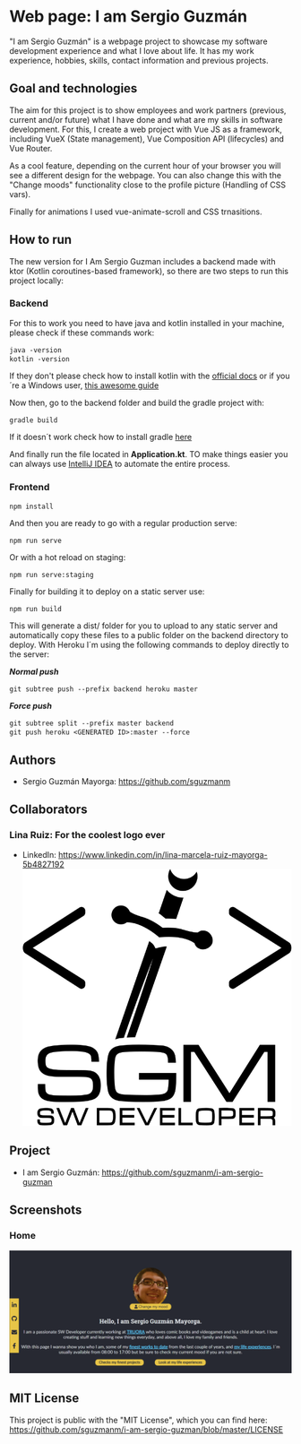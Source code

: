 # Web page: I am Sergio Guzmán

"I am Sergio Guzmán" is a webpage project to showcase my software development experience and what I love about life. It has my work experience, hobbies, skills, contact information and previous projects.

## Goal and technologies

The aim for this project is to show employees and work partners (previous, current and/or future) what I have done and what are my skills in software development. For this, I create a web project with Vue JS as a framework, including VueX (State management), Vue Composition API (lifecycles) and Vue Router. 

As a cool feature, depending on the current hour of your browser you will see a different design for the webpage. You can also change this with the "Change moods" functionality close to the profile picture (Handling of CSS vars). 

Finally for animations I used vue-animate-scroll and CSS trnasitions.

## How to run

The new version for I Am Sergio Guzman includes a backend made with ktor (Kotlin coroutines-based framework), so there are two steps to run this project locally: 

### Backend
For this to work you need to have java and kotlin installed in your machine, please check if these commands work:
```
java -version
kotlin -version
```

If they don't please check how to install kotlin with the [official docs](https://kotlinlang.org/docs/tutorials/command-line.html) or if you´re a Windows user, [this awesome guide](https://downlinko.com/download-install-kotlin-windows.html)

Now then, go to the backend folder and build the gradle project with:
```
gradle build
```

If it doesn´t work check how to install gradle [here](https://gradle.org/install/)

And finally run the file located in **Application.kt**. TO make things easier you can always use [IntelliJ IDEA](https://kotlinlang.org/docs/tutorials/getting-started.html) to automate the entire process.

### Frontend

```
npm install
```

And then you are ready to go with a regular production serve: 

```
npm run serve
```

Or with a hot reload on staging:
```
npm run serve:staging
```

Finally for building it to deploy on a static server use:
```
npm run build
```

This will generate a dist/ folder for you to upload to any static server and automatically copy these files to a public folder on the backend directory to deploy. With Heroku I´m using the following commands to deploy directly to the server: 

***Normal push***
```
git subtree push --prefix backend heroku master
```

***Force push***
```
git subtree split --prefix master backend
git push heroku <GENERATED ID>:master --force
```


## Authors

- Sergio Guzmán Mayorga: https://github.com/sguzmanm

## Collaborators

### Lina Ruiz: For the coolest logo ever
- LinkedIn: https://www.linkedin.com/in/lina-marcela-ruiz-mayorga-5b4827192
![WebPage logo white](./readme/logo-white.svg "WebPage logo white")


## Project

- I am Sergio Guzmán: https://github.com/sguzmanm/i-am-sergio-guzman

## Screenshots

### Home


![Home page image](./readme/i-am-sergio-guzman.png "Home page")


## MIT License

This project is public with the "MIT License", which you can find here: https://github.com/sguzmanm/i-am-sergio-guzman/blob/master/LICENSE


